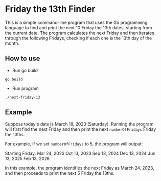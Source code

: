 # Friday the 13th Finder
This is a simple command-line program that uses the Go programming language to find and print the next 10 Friday the 13th dates, starting from the current date. The program calculates the next Friday and then iterates through the following Fridays, checking if each one is the 13th day of the month.


## How to use
- Run go build
``` 
go build 
```

- Run program 
```
./next-friday-13
```

## Example

Suppose today's date is March 18, 2023 (Saturday). Running the program will first find the next Friday and then print the next `numberOfFridays` Friday the 13ths. 

For example, if we set `numberOfFridays` to 5, the program will output:



Starting Friday: Mar 24, 2023
Oct 13, 2023
Sep 13, 2024
Dec 13, 2024
Jun 13, 2025
Feb 13, 2026


In this example, the program identifies the next Friday as March 24, 2023, and then proceeds to print the next 5 Friday the 13ths.

